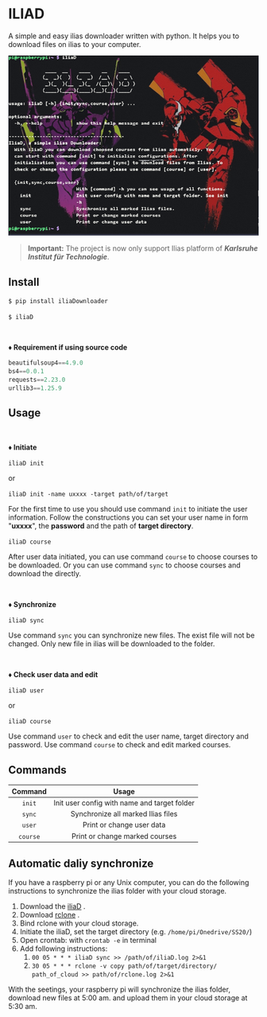 # ILIAD

A simple and easy ilias downloader written with python. It helps you to download files on ilias to your computer.


![Title](pic/title.png)

> **Important:** The project is now only support Ilias platform of ***Karlsruhe Institut für Technologie***.


## Install 

```
$ pip install iliaDownloader

$ iliaD
```


</br>

**&diams; Requirement if using source code**

```python
beautifulsoup4==4.9.0
bs4==0.0.1
requests==2.23.0
urllib3==1.25.9
```
## Usage

</br>

**&diams; Initiate**

``iliaD init`` 

or

``iliaD init -name uxxxx -target path/of/target``

For the first time to use you should use command ``init`` to initiate the user information. Follow the constructions you can set your user name in form "**uxxxx**", the **password** and the path of **target directory**.

``iliaD course``


After user data initiated, you can use command ``course`` to choose courses to be downloaded. Or you can use command ``sync`` to choose courses and download the directly.

</br>

**&diams; Synchronize**

``iliaD sync``

Use command ``sync`` you can synchronize new files. The exist file will not be changed. Only new file in ilias will be downloaded to the folder.

</br>

**&diams; Check user data and edit**

``iliaD user``

or

``iliaD course``

Use command ``user`` to check and edit the user name, target directory and password. Use command ``course`` to check and edit marked courses.


## Commands

|Command | Usage |
|:-:|:-:|
| ``init`` |Init user config with name and target folder |
|``sync`` |Synchronize all marked Ilias files |
|``user`` | Print or change user data|
|``course`` |Print or change marked courses |


## Automatic daliy synchronize

If you have a raspberry pi or any Unix computer, you can do the following instructions to synchronize the ilias folder with your cloud storage.

1. Download the [iliaD](https://github.com/cold-soda-jay/iliaD) .
2. Download [rclone](https://rclone.org/) .
3. Bind rclone with your cloud storage.
4. Initiate the iliaD, set the target directory (e.g. ``/home/pi/Onedrive/SS20/``)
5. Open crontab: with ``crontab -e`` in terminal
6. Add following instructions:
    1. ``00 05 * * * iliaD sync >> /path/of/iliaD.log 2>&1``
    2. ``30 05 * * * rclone -v copy path/of/target/directory/ path_of_cloud >> path/of/rclone.log 2>&1``

With the seetings, your raspberry pi will synchronize the ilias folder, download new files at 5:00 am. and upload them in your cloud storage at 5:30 am.

